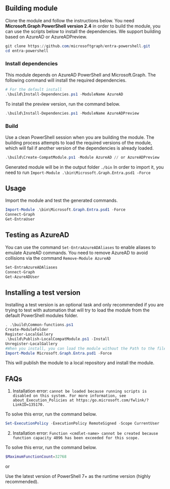 ## Building module

Clone the module and follow the instructions below. You need **Microsoft.Graph PowerShell version 2.4** in order to build the module, you can use the scripts below to install the dependencies. We support building based on AzureAD or AzureADPreview.

```powershell
git clone https://github.com/microsoftgraph/entra-powershell.git
cd entra-powershell
```

### Install dependencies

This module depends on AzureAD PowerShell and Microsoft.Graph. The following command will install the required dependencies.

```powershell
# For the default install
.\build\Install-Dependencies.ps1 -ModuleName AzureAD
```
To install the preview version, run the command below.

```powershell
.\build\Install-Dependencies.ps1 -ModuleName AzureADPreview
```

### Build
Use a clean PowerShell session when you are building the module. The building process attempts to load the required versions of the module, which will fail if another version of the dependencies is already loaded.

```powershell
.\build\Create-CompatModule.ps1 -Module AzureAD // or AzureADPreview
```

Generated module will be in the output folder `./bin`
In order to import it, you need to run `Import-Module .\bin\Microsoft.Graph.Entra.psd1 -Force`

## Usage

Import the module and test the generated commands.

```powershell
Import-Module .\bin\Microsoft.Graph.Entra.psd1 -Force
Connect-Graph
Get-EntraUser
```

## Testing as AzureAD

You can use the command `Set-EntraAzureADAliases` to enable aliases to emulate AzureAD commands. You need to remove AzureAD to avoid collisions via the command `Remove-Module AzureAD`

```powershell
Set-EntraAzureADAliases
Connect-Graph
Get-AzureADUser
```

## Installing a test version

Installing a test version is an optional task and only recommended if you are trying to test with automation that will try to load the module from the default PowerShell modules folder.

```powershell
. .\build\Common-functions.ps1
Create-ModuleFolder
Register-LocalGallery
.\build\Publish-LocalCompatModule.ps1 -Install
Unregister-LocalGallery
#When you install, you can load the module without the Path to the files.
Import-Module Microsoft.Graph.Entra.psd1 -Force
```

This will publish the module to a local repository and install the module.

## FAQs

1. Installation error: `cannot be loaded because running scripts is disabled on this system. For more information, see about_Execution_Policies at https:/go.microsoft.com/fwlink/?LinkID=135170.`

To solve this error, run the command below.

```powershell
Set-ExecutionPolicy -ExecutionPolicy RemoteSigned -Scope CurrentUser
```

2. Installation error: `Function <cmdlet-name> cannot be created because function capacity 4096 has been exceeded for this scope.`

To solve this error, run the command below.

```powershell
$MaximumFunctionCount=32768
```

or

Use the latest version of PowerShell 7+ as the runtime version (highly recommended).
